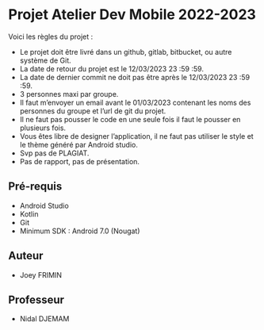 # Projet Atelier Dev Mobile 2022-2023

Voici les règles du projet :
- Le projet doit être livré dans un github, gitlab, bitbucket, ou autre système de Git.
- La date de retour du projet est le 12/03/2023 23 :59 :59.
- La date de dernier commit ne doit pas être après le 12/03/2023 23 :59 :59.
- 3 personnes maxi par groupe.
- Il faut m’envoyer un email avant le 01/03/2023 contenant les noms des personnes du groupe et l’url de git du projet.
- Il ne faut pas pousser le code en une seule fois il faut le pousser en plusieurs fois.
- Vous êtes libre de designer l’application, il ne faut pas utiliser le style et le thème généré par Android studio.
- Svp pas de PLAGIAT.
- Pas de rapport, pas de présentation.

## Pré-requis

* Android Studio
* Kotlin
* Git
* Minimum SDK : Android 7.0 (Nougat)

## Auteur
- Joey FRIMIN

## Professeur
- Nidal DJEMAM

